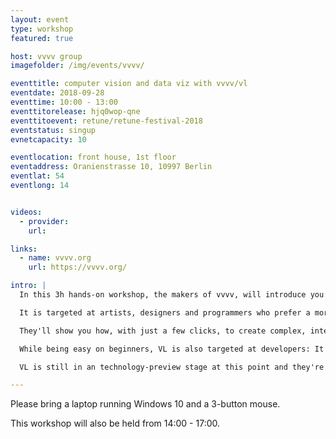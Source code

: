 ```yaml
---
layout: event
type: workshop
featured: true

host: vvvv group
imagefolder: /img/events/vvvv/

eventtitle: computer vision and data viz with vvvv/vl
eventdate: 2018-09-28
eventtime: 10:00 - 13:00
eventtitorelease: hjq0wop-qne
eventtitoevent: retune/retune-festival-2018
eventstatus: singup
evnetcapacity: 10

eventlocation: front house, 1st floor
eventaddress: Oranienstrasse 10, 10997 Berlin
eventlat: 54
eventlong: 14


videos:
  - provider:
    url:

links:
  - name: vvvv.org
    url: https://vvvv.org/

intro: |
  In this 3h hands-on workshop, the makers of vvvv, will introduce you to their new visual programming language VL, which they've been working on for the past years. 

  It is targeted at artists, designers and programmers who prefer a more visual approach to programming. 

  They'll show you how, with just a few clicks, to create complex, interactive graphics and save snapshots as a .pdf without writing a single line of code. Or how to achieve advanced computer-vision tasks, like face-tracking, again within just a few minutes of using VL. 

  While being easy on beginners, VL is also targeted at developers: It essentially combines the advantages of dataflow and object-oriented programming in one visual environment. It builds to the .NET intermediate language and supports features like classes, generics, delegates, async tasks and more. Being compatible with .NET also means that it allows to access any thirdparty .NET library in a drag-and-drop fashion. 

  VL is still in an technology-preview stage at this point and they're looking forward to participants feedback.

---
```


Please bring a laptop running Windows 10 and a 3-button mouse.

This workshop will also be held from 14:00 - 17:00.

